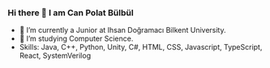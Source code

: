 ### Hi there 👋 I am Can Polat Bülbül
- 🌱 I’m currently a Junior at Ihsan Doğramacı Bilkent University.
- 👯 I’m studying Computer Science.
- Skills: Java, C++, Python, Unity, C#, HTML, CSS, Javascript, TypeScript, React, SystemVerilog
